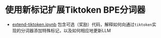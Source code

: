 # 使用新标记扩展Tiktoken BPE分词器

- [extend-tiktoken.ipynb](extend-tiktoken.ipynb) 包含可选（奖励）代码，解释如何向通过`tiktoken`实现的分词器添加特殊标记，以及如何相应地更新LLM